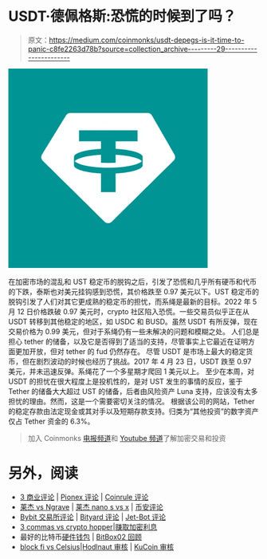# USDT·德佩格斯:恐慌的时候到了吗？

> 原文：<https://medium.com/coinmonks/usdt-depegs-is-it-time-to-panic-c8fe2263d78b?source=collection_archive---------29----------------------->

![](img/14415dc5416c21f4d9cc523999944334.png)

在加密市场的混乱和 UST 稳定币的脱钩之后，引发了恐慌和几乎所有硬币和代币的下跌，泰斯也对美元挂钩感到恐慌，其价格跌至 0.97 美元以下。UST 稳定币的脱钩引发了人们对其它更成熟的稳定币的担忧，而系绳是最新的目标。2022 年 5 月 12 日价格跌破 0.97 美元时，crypto 社区陷入恐慌。一些交易员似乎正在从 USDT 转移到其他稳定的地区，如 USDC 和 BUSD。虽然 USDT 有所反弹，现在交易价格为 0.99 美元，但对于系绳仍有一些未解决的问题和模糊之处。
人们总是担心 tether 的储备，以及它是否得到了适当的支持，尽管事实上它最近在证明方面更加开放，但对 tether 的 fud 仍然存在。
尽管 USDT 是市场上最大的稳定货币，但在剧烈波动的时候也经历了挑战。2017 年 4 月 23 日，USDT 跌至 0.97 美元，并未迅速反弹。系绳花了一个多星期才爬回 1 美元以上。
至少在本周，对 USDT 的担忧在很大程度上是投机性的，是对 UST 发生的事情的反应，鉴于 Tether 的储备大大超过 UST 的储备，后者由风险资产 Luna 支持，应该没有太多担忧的理由。然而，这是一个需要密切关注的情况。
根据该公司的网站，Tether 的稳定存款由法定现金或其对手以及短期存款支持。归类为“其他投资”的数字资产仅占 Tether 资金的 6.3%。

> 加入 Coinmonks [电报频道](https://t.me/coincodecap)和 [Youtube 频道](https://www.youtube.com/c/coinmonks/videos)了解加密交易和投资

# 另外，阅读

*   [3 商业评论](/coinmonks/3commas-review-an-excellent-crypto-trading-bot-2020-1313a58bec92) | [Pionex 评论](https://coincodecap.com/pionex-review-exchange-with-crypto-trading-bot) | [Coinrule 评论](/coinmonks/coinrule-review-2021-a-beginner-friendly-crypto-trading-bot-daf0504848ba)
*   [莱杰 vs Ngrave](/coinmonks/ledger-vs-ngrave-zero-7e40f0c1d694) | [莱杰 nano s vs x](/coinmonks/ledger-nano-s-vs-x-battery-hardware-price-storage-59a6663fe3b0) | [币安评论](/coinmonks/binance-review-ee10d3bf3b6e)
*   [Bybit 交易所评论](/coinmonks/bybit-exchange-review-dbd570019b71) | [Bityard 评论](https://coincodecap.com/bityard-reivew) | [Jet-Bot 评论](https://coincodecap.com/jet-bot-review)
*   [3 commas vs crypto hopper](/coinmonks/3commas-vs-pionex-vs-cryptohopper-best-crypto-bot-6a98d2baa203)|[赚取加密利息](/coinmonks/earn-crypto-interest-b10b810fdda3)
*   最好的比特币[硬件钱包](/coinmonks/hardware-wallets-dfa1211730c6) | [BitBox02 回顾](/coinmonks/bitbox02-review-your-swiss-bitcoin-hardware-wallet-c36c88fff29)
*   [block fi vs Celsius](/coinmonks/blockfi-vs-celsius-vs-hodlnaut-8a1cc8c26630)|[Hodlnaut 审核](/coinmonks/hodlnaut-review-best-way-to-hodl-is-to-earn-interest-on-your-bitcoin-6658a8c19edf) | [KuCoin 审核](https://coincodecap.com/kucoin-review)